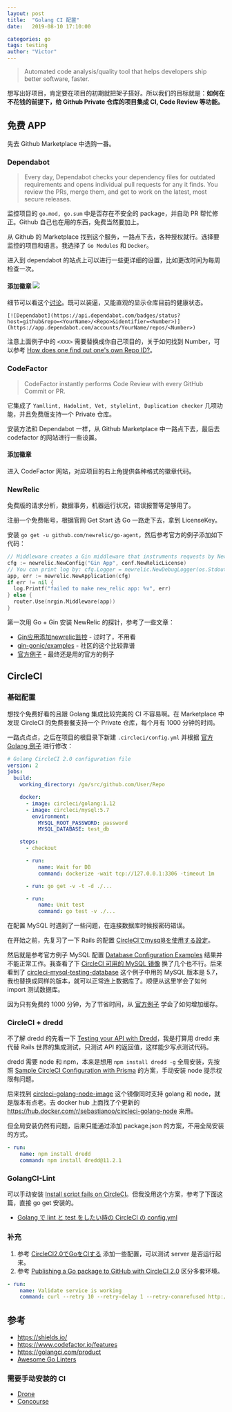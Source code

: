 ```yaml
---
layout: post
title:  "Golang CI 配置"
date:   2019-08-10 17:10:00

categories: go
tags: testing
author: "Victor"
---
```


> Automated code analysis/quality tool that helps developers ship better software, faster.

想写出好项目，肯定要在项目的初期就把架子搭好。所以我们的目标就是：**如何在不花钱的前提下，给 Github Private 仓库的项目集成 CI, Code Review 等功能。**

## 免费 APP

先去 Github Marketplace 中选购一番。

### Dependabot

> Every day, Dependabot checks your dependency files for outdated requirements and opens individual pull requests for any it finds. You review the PRs, merge them, and get to work on the latest, most secure releases.

监控项目的 `go.mod, go.sum` 中是否存在不安全的 package，并自动 PR 帮忙修正。Github 自己也在用的东西，免费当然要加上。

从 Github 的 Marketplace 找到这个服务，一路点下去，各种授权就行。选择要监控的项目和语言。我选择了 `Go Modules` 和 `Docker`。

进入到 dependabot 的站点上可以进行一些更详细的设置，比如更改时间为每周检查一次。

#### 添加徽章 ![](https://api.dependabot.com/badges/status?host=github&repo=yss14/musicshare)

细节可以看这个[讨论](https://github.com/dependabot/feedback/issues/6)。既可以装逼，又能直观的显示仓库目前的健康状态。

```
[![Dependabot](https://api.dependabot.com/badges/status?host=github&repo=<YourName>/<Repo>&identifier=<Number>)](https://app.dependabot.com/accounts/YourName/repos/<Number>)
```

注意上面例子中的 `<XXX>` 需要替换成你自己项目的，关于如何找到 Number，可以参考 [How does one find out one's own Repo ID?](https://stackoverflow.com/questions/13902593/how-does-one-find-out-ones-own-repo-id)。

### CodeFactor

> CodeFactor instantly performs Code Review with every GitHub Commit or PR.

它集成了 `Yamllint, Hadolint, Vet, stylelint, Duplication checker` 几项功能，并且免费版支持一个 Private 仓库。

安装方法和 Dependabot 一样，从 Github Marketplace 中一路点下去，最后去 codefactor 的网站进行一些设置。

#### 添加徽章

进入 CodeFactor 网站，对应项目的右上角提供各种格式的徽章代码。

### NewRelic

免费版的请求分析，数据事务，机器运行状况，错误报警等足够用了。

注册一个免费帐号，根据官网 Get Start 选 Go 一路走下去，拿到 LicenseKey。

安装 `go get -u github.com/newrelic/go-agent`，然后参考官方的例子添加如下代码：

```go
// Middleware creates a Gin middleware that instruments requests by New Relic.
cfg := newrelic.NewConfig("Gin App", conf.NewRelicLicense)
// You can print log by: cfg.Logger = newrelic.NewDebugLogger(os.Stdout)
app, err := newrelic.NewApplication(cfg)
if err != nil {
  log.Printf("failed to make new_relic app: %v", err)
} else {
  router.Use(nrgin.Middleware(app))
}
```

第一次用 Go + Gin 安装 NewRelic 的探针，参考了一些文章：

* [Gin应用添加newrelic监控](https://www.jianshu.com/p/ee06b8633687) - 过时了，不用看
* [gin-gonic/examples](https://github.com/gin-gonic/examples/tree/master/new_relic) - 社区的这个比较靠谱
* [官方例子](https://github.com/newrelic/go-agent/blob/master/_integrations/nrgin/v1/nrgin.go) - 最终还是用的官方的例子

## CircleCI

### 基础配置

想找个免费好看的且跟 Golang 集成比较完美的 CI 不容易啊。在 Marketplace 中发现 CircleCI 的免费套餐支持一个 Private 仓库，每个月有 1000 分钟的时间。

一路点点点，之后在项目的根目录下新建 `.circleci/config.yml` 并根据 [官方 Golang 例子](https://circleci.com/docs/2.0/language-go/) 进行修改：

```yaml
# Golang CircleCI 2.0 configuration file
version: 2
jobs:
  build:
    working_directory: /go/src/github.com/User/Repo

    docker:
      - image: circleci/golang:1.12
      - image: circleci/mysql:5.7
        environment:
          MYSQL_ROOT_PASSWORD: password
          MYSQL_DATABASE: test_db

    steps:
      - checkout

      - run:
          name: Wait for DB
          command: dockerize -wait tcp://127.0.0.1:3306 -timeout 1m

      - run: go get -v -t -d ./...

      - run:
          name: Unit test
          command: go test -v ./...
```

在配置 MySQL 时遇到了一些问题，在连接数据库时候报密码错误。

在开始之前，先复习了一下 Rails 的配置 [CircleCIでmysql8を使用する設定](https://carefree-se.hatenablog.com/entry/2019/02/12/223417)。

然后就是参考官方例子 MySQL 配置 [Database Configuration Examples](https://circleci.com/docs/2.0/postgres-config/#example-mysql-project) 结果并不能正常工作。我查看了下 [CircleCI 可用的 MySQL 镜像](https://circleci.com/docs/2.0/circleci-images/#mysql) 换了几个也不行。后来看到了 [circleci-mysql-testing-database](https://github.com/kgoedecke/circleci-mysql-testing-database/blob/master/.circleci/config.yml) 这个例子中用的 MySQL 版本是 5.7，我也替换成同样的版本，就可以正常连上数据库了。顺便从这里学会了如何 import 测试数据库。

因为只有免费的 1000 分钟，为了节省时间，从 [官方例子](https://github.com/CircleCI-Public/circleci-demo-go/blob/master/.circleci/config.yml) 学会了如何增加缓存。

### CircleCI + dredd

不了解 dredd 的先看一下 [Testing your API with Dredd](https://medium.com/mop-developers/testing-your-api-with-dredd-c02e6ca151f2)，我是打算用 dredd 来代替 Rails 世界的集成测试，只测试 API 的返回值，这样能少写点测试代码。

dredd 需要 node 和 npm，本来是想用 `npm install dredd -g` 全局安装，先按照 [Sample CircleCI Configuration with Prisma](https://www.prisma.io/tutorials/configure-circleci-with-prisma-ct17) 的方案，手动安装 node 提示权限有问题。

后来找到 [circleci-golang-node-image](https://github.com/janivihervas/circleci-golang-node-image) 这个镜像同时支持 golang 和 node，就是版本有点老。去 docker hub 上面找了个更新的 https://hub.docker.com/r/sebastianoo/circleci-golang-node 来用。

但全局安装仍然有问题，后来只能通过添加 package.json 的方案，不用全局安装的方式。

```yaml
- run:
    name: npm install dredd
    command: npm install dredd@11.2.1
```

### GolangCI-Lint

可以手动安装 [Install script fails on CircleCI](https://github.com/golangci/golangci-lint/issues/250)。但我没用这个方案，参考了下面这篇，直接 go get 安装的。

* [Golang で lint と test をしたい時の CircleCI の config.yml](https://medium.com/@ponde_m/golang-で-lint-と-test-をしたい時の-circleci-の-config-yml-c9e85f9f14d5)

### 补充

1. 参考 [CircleCI2.0でGoをCIする](https://gist.github.com/k-hoshina/3193afdbee67fef7faa7c5586c5311e8) 添加一些配置，可以测试 server 是否运行起来。
2. 参考 [Publishing a Go package to GitHub with CircleCI 2.0](https://medium.com/@masroor.hasan/publishing-a-go-package-to-github-with-circleci-2-0-41c1bde1493b) 区分多套环境。

```yaml
- run:
    name: Validate service is working
    command: curl --retry 10 --retry-delay 1 --retry-connrefused http://localhost:8080/contacts/test
```

## 参考

* https://shields.io/
* https://www.codefactor.io/features
* https://golangci.com/product
* [Awesome Go Linters](https://github.com/golangci/awesome-go-linters)

### 需要手动安装的 CI

* [Drone](https://github.com/drone/drone)
* [Concourse](https://concourse-ci.org)
